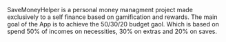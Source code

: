 SaveMoneyHelper is a personal money managment project made exclusively to a self finance based on gamification and rewards. The main goal of the App is to achieve the 50/30/20 budget gaol. Which is based on spend 50% of incomes on necessities, 30% on extras and 20% on saves.
